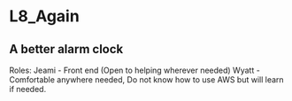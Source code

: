 # L8_Again
## A better alarm clock

Roles:
  Jeami - Front end (Open to helping wherever needed)
  Wyatt - Comfortable anywhere needed, Do not know how to use AWS but will learn if needed.
